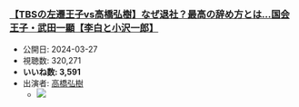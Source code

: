 ### [【TBSの左遷王子vs高橋弘樹】なぜ退社？最高の辞め方とは…国会王子・武田一顯【李白と小沢一郎】](https://www.youtube.com/watch?v=ZhMbqoCy-dw)
-   公開日: 2024-03-27
-   視聴数: 320,271
-   **いいね数: 3,591**
-   出演者: [高橋弘樹](/rehacq_fan/people/高橋弘樹 "wikilink")
    - [![](https://img.youtube.com/vi/ZhMbqoCy-dw/hqdefault.jpg)](https://www.youtube.com/watch?v=ZhMbqoCy-dw)
